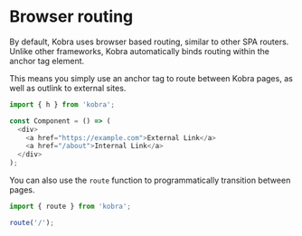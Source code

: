 # Browser routing

By default, Kobra uses browser based routing, similar to other SPA routers. Unlike other frameworks, Kobra automatically binds routing within the anchor tag element.

This means you simply use an anchor tag to route between Kobra pages, as well as outlink to external sites.

```js
import { h } from 'kobra';

const Component = () => (
  <div>
    <a href="https://example.com">External Link</a>
    <a href="/about">Internal Link</a>
  </div>
);
```

You can also use the `route` function to programmatically transition between pages.

```js
import { route } from 'kobra';

route('/');
```
